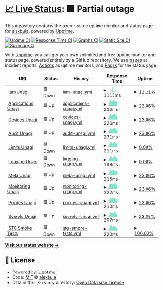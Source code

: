 # [📈 Live Status](https://alexbula.github.io/test_status): <!--live status--> **🟧 Partial outage**

This repository contains the open-source uptime monitor and status page for [alexbula](https://alexbula.github.io/test_status), powered by [Upptime](https://github.com/upptime/upptime).

[![Uptime CI](https://github.com/alexbula/test_status/workflows/Uptime%20CI/badge.svg)](https://github.com/alexbula/test_status/actions?query=workflow%3A%22Uptime+CI%22)
[![Response Time CI](https://github.com/alexbula/test_status/workflows/Response%20Time%20CI/badge.svg)](https://github.com/alexbula/test_status/actions?query=workflow%3A%22Response+Time+CI%22)
[![Graphs CI](https://github.com/alexbula/test_status/workflows/Graphs%20CI/badge.svg)](https://github.com/alexbula/test_status/actions?query=workflow%3A%22Graphs+CI%22)
[![Static Site CI](https://github.com/alexbula/test_status/workflows/Static%20Site%20CI/badge.svg)](https://github.com/alexbula/test_status/actions?query=workflow%3A%22Static+Site+CI%22)
[![Summary CI](https://github.com/alexbula/test_status/workflows/Summary%20CI/badge.svg)](https://github.com/alexbula/test_status/actions?query=workflow%3A%22Summary+CI%22)

With [Upptime](https://upptime.js.org), you can get your own unlimited and free uptime monitor and status page, powered entirely by a GitHub repository. We use [Issues](https://github.com/alexbula/test_status/issues) as incident reports, [Actions](https://github.com/alexbula/test_status/actions) as uptime monitors, and [Pages](https://alexbula.github.io/test_status) for the status page.

<!--start: status pages-->
<!-- This summary is generated by Upptime (https://github.com/upptime/upptime) -->
<!-- Do not edit this manually, your changes will be overwritten -->
<!-- prettier-ignore -->
| URL | Status | History | Response Time | Uptime |
| --- | ------ | ------- | ------------- | ------ |
| <img alt="" src="https://icons.duckduckgo.com/ip3/iam.europe-west3.unagi.dev02.nttclouds.co.ico" height="13"> [Iam Unagi](https://iam.europe-west3.unagi.dev02.nttclouds.co/diagnostics/v1alpha2:healthcheck) | 🟥 Down | [iam-unagi.yml](https://github.com/AlexBula/test_status/commits/HEAD/history/iam-unagi.yml) | <details><summary><img alt="Response time graph" src="./graphs/iam-unagi/response-time-week.png" height="20"> 1115ms</summary><br><a href="https://alexbula.github.io/test_status/history/iam-unagi"><img alt="Response time 532" src="https://img.shields.io/endpoint?url=https%3A%2F%2Fraw.githubusercontent.com%2FAlexBula%2Ftest_status%2FHEAD%2Fapi%2Fiam-unagi%2Fresponse-time.json"></a><br><a href="https://alexbula.github.io/test_status/history/iam-unagi"><img alt="24-hour response time 568" src="https://img.shields.io/endpoint?url=https%3A%2F%2Fraw.githubusercontent.com%2FAlexBula%2Ftest_status%2FHEAD%2Fapi%2Fiam-unagi%2Fresponse-time-day.json"></a><br><a href="https://alexbula.github.io/test_status/history/iam-unagi"><img alt="7-day response time 1115" src="https://img.shields.io/endpoint?url=https%3A%2F%2Fraw.githubusercontent.com%2FAlexBula%2Ftest_status%2FHEAD%2Fapi%2Fiam-unagi%2Fresponse-time-week.json"></a><br><a href="https://alexbula.github.io/test_status/history/iam-unagi"><img alt="30-day response time 532" src="https://img.shields.io/endpoint?url=https%3A%2F%2Fraw.githubusercontent.com%2FAlexBula%2Ftest_status%2FHEAD%2Fapi%2Fiam-unagi%2Fresponse-time-month.json"></a><br><a href="https://alexbula.github.io/test_status/history/iam-unagi"><img alt="1-year response time 532" src="https://img.shields.io/endpoint?url=https%3A%2F%2Fraw.githubusercontent.com%2FAlexBula%2Ftest_status%2FHEAD%2Fapi%2Fiam-unagi%2Fresponse-time-year.json"></a></details> | <details><summary><a href="https://alexbula.github.io/test_status/history/iam-unagi">12.21%</a></summary><a href="https://alexbula.github.io/test_status/history/iam-unagi"><img alt="All-time uptime 62.18%" src="https://img.shields.io/endpoint?url=https%3A%2F%2Fraw.githubusercontent.com%2FAlexBula%2Ftest_status%2FHEAD%2Fapi%2Fiam-unagi%2Fuptime.json"></a><br><a href="https://alexbula.github.io/test_status/history/iam-unagi"><img alt="24-hour uptime 34.97%" src="https://img.shields.io/endpoint?url=https%3A%2F%2Fraw.githubusercontent.com%2FAlexBula%2Ftest_status%2FHEAD%2Fapi%2Fiam-unagi%2Fuptime-day.json"></a><br><a href="https://alexbula.github.io/test_status/history/iam-unagi"><img alt="7-day uptime 12.21%" src="https://img.shields.io/endpoint?url=https%3A%2F%2Fraw.githubusercontent.com%2FAlexBula%2Ftest_status%2FHEAD%2Fapi%2Fiam-unagi%2Fuptime-week.json"></a><br><a href="https://alexbula.github.io/test_status/history/iam-unagi"><img alt="30-day uptime 62.18%" src="https://img.shields.io/endpoint?url=https%3A%2F%2Fraw.githubusercontent.com%2FAlexBula%2Ftest_status%2FHEAD%2Fapi%2Fiam-unagi%2Fuptime-month.json"></a><br><a href="https://alexbula.github.io/test_status/history/iam-unagi"><img alt="1-year uptime 62.18%" src="https://img.shields.io/endpoint?url=https%3A%2F%2Fraw.githubusercontent.com%2FAlexBula%2Ftest_status%2FHEAD%2Fapi%2Fiam-unagi%2Fuptime-year.json"></a></details>
| <img alt="" src="https://icons.duckduckgo.com/ip3/applications.europe-west3.unagi.dev02.nttclouds.co.ico" height="13"> [Applications Unagi](https://applications.europe-west3.unagi.dev02.nttclouds.co/diagnostics/v1alpha2:healthcheck) | 🟩 Up | [applications-unagi.yml](https://github.com/AlexBula/test_status/commits/HEAD/history/applications-unagi.yml) | <details><summary><img alt="Response time graph" src="./graphs/applications-unagi/response-time-week.png" height="20"> 230ms</summary><br><a href="https://alexbula.github.io/test_status/history/applications-unagi"><img alt="Response time 229" src="https://img.shields.io/endpoint?url=https%3A%2F%2Fraw.githubusercontent.com%2FAlexBula%2Ftest_status%2FHEAD%2Fapi%2Fapplications-unagi%2Fresponse-time.json"></a><br><a href="https://alexbula.github.io/test_status/history/applications-unagi"><img alt="24-hour response time 185" src="https://img.shields.io/endpoint?url=https%3A%2F%2Fraw.githubusercontent.com%2FAlexBula%2Ftest_status%2FHEAD%2Fapi%2Fapplications-unagi%2Fresponse-time-day.json"></a><br><a href="https://alexbula.github.io/test_status/history/applications-unagi"><img alt="7-day response time 230" src="https://img.shields.io/endpoint?url=https%3A%2F%2Fraw.githubusercontent.com%2FAlexBula%2Ftest_status%2FHEAD%2Fapi%2Fapplications-unagi%2Fresponse-time-week.json"></a><br><a href="https://alexbula.github.io/test_status/history/applications-unagi"><img alt="30-day response time 229" src="https://img.shields.io/endpoint?url=https%3A%2F%2Fraw.githubusercontent.com%2FAlexBula%2Ftest_status%2FHEAD%2Fapi%2Fapplications-unagi%2Fresponse-time-month.json"></a><br><a href="https://alexbula.github.io/test_status/history/applications-unagi"><img alt="1-year response time 229" src="https://img.shields.io/endpoint?url=https%3A%2F%2Fraw.githubusercontent.com%2FAlexBula%2Ftest_status%2FHEAD%2Fapi%2Fapplications-unagi%2Fresponse-time-year.json"></a></details> | <details><summary><a href="https://alexbula.github.io/test_status/history/applications-unagi">23.06%</a></summary><a href="https://alexbula.github.io/test_status/history/applications-unagi"><img alt="All-time uptime 50.89%" src="https://img.shields.io/endpoint?url=https%3A%2F%2Fraw.githubusercontent.com%2FAlexBula%2Ftest_status%2FHEAD%2Fapi%2Fapplications-unagi%2Fuptime.json"></a><br><a href="https://alexbula.github.io/test_status/history/applications-unagi"><img alt="24-hour uptime 100.00%" src="https://img.shields.io/endpoint?url=https%3A%2F%2Fraw.githubusercontent.com%2FAlexBula%2Ftest_status%2FHEAD%2Fapi%2Fapplications-unagi%2Fuptime-day.json"></a><br><a href="https://alexbula.github.io/test_status/history/applications-unagi"><img alt="7-day uptime 23.06%" src="https://img.shields.io/endpoint?url=https%3A%2F%2Fraw.githubusercontent.com%2FAlexBula%2Ftest_status%2FHEAD%2Fapi%2Fapplications-unagi%2Fuptime-week.json"></a><br><a href="https://alexbula.github.io/test_status/history/applications-unagi"><img alt="30-day uptime 50.89%" src="https://img.shields.io/endpoint?url=https%3A%2F%2Fraw.githubusercontent.com%2FAlexBula%2Ftest_status%2FHEAD%2Fapi%2Fapplications-unagi%2Fuptime-month.json"></a><br><a href="https://alexbula.github.io/test_status/history/applications-unagi"><img alt="1-year uptime 50.89%" src="https://img.shields.io/endpoint?url=https%3A%2F%2Fraw.githubusercontent.com%2FAlexBula%2Ftest_status%2FHEAD%2Fapi%2Fapplications-unagi%2Fuptime-year.json"></a></details>
| <img alt="" src="https://icons.duckduckgo.com/ip3/devices.europe-west3.unagi.dev02.nttclouds.co.ico" height="13"> [Devices Unagi](https://devices.europe-west3.unagi.dev02.nttclouds.co/diagnostics/v1alpha2:healthcheck) | 🟩 Up | [devices-unagi.yml](https://github.com/AlexBula/test_status/commits/HEAD/history/devices-unagi.yml) | <details><summary><img alt="Response time graph" src="./graphs/devices-unagi/response-time-week.png" height="20"> 226ms</summary><br><a href="https://alexbula.github.io/test_status/history/devices-unagi"><img alt="Response time 221" src="https://img.shields.io/endpoint?url=https%3A%2F%2Fraw.githubusercontent.com%2FAlexBula%2Ftest_status%2FHEAD%2Fapi%2Fdevices-unagi%2Fresponse-time.json"></a><br><a href="https://alexbula.github.io/test_status/history/devices-unagi"><img alt="24-hour response time 179" src="https://img.shields.io/endpoint?url=https%3A%2F%2Fraw.githubusercontent.com%2FAlexBula%2Ftest_status%2FHEAD%2Fapi%2Fdevices-unagi%2Fresponse-time-day.json"></a><br><a href="https://alexbula.github.io/test_status/history/devices-unagi"><img alt="7-day response time 226" src="https://img.shields.io/endpoint?url=https%3A%2F%2Fraw.githubusercontent.com%2FAlexBula%2Ftest_status%2FHEAD%2Fapi%2Fdevices-unagi%2Fresponse-time-week.json"></a><br><a href="https://alexbula.github.io/test_status/history/devices-unagi"><img alt="30-day response time 221" src="https://img.shields.io/endpoint?url=https%3A%2F%2Fraw.githubusercontent.com%2FAlexBula%2Ftest_status%2FHEAD%2Fapi%2Fdevices-unagi%2Fresponse-time-month.json"></a><br><a href="https://alexbula.github.io/test_status/history/devices-unagi"><img alt="1-year response time 221" src="https://img.shields.io/endpoint?url=https%3A%2F%2Fraw.githubusercontent.com%2FAlexBula%2Ftest_status%2FHEAD%2Fapi%2Fdevices-unagi%2Fresponse-time-year.json"></a></details> | <details><summary><a href="https://alexbula.github.io/test_status/history/devices-unagi">23.06%</a></summary><a href="https://alexbula.github.io/test_status/history/devices-unagi"><img alt="All-time uptime 50.89%" src="https://img.shields.io/endpoint?url=https%3A%2F%2Fraw.githubusercontent.com%2FAlexBula%2Ftest_status%2FHEAD%2Fapi%2Fdevices-unagi%2Fuptime.json"></a><br><a href="https://alexbula.github.io/test_status/history/devices-unagi"><img alt="24-hour uptime 100.00%" src="https://img.shields.io/endpoint?url=https%3A%2F%2Fraw.githubusercontent.com%2FAlexBula%2Ftest_status%2FHEAD%2Fapi%2Fdevices-unagi%2Fuptime-day.json"></a><br><a href="https://alexbula.github.io/test_status/history/devices-unagi"><img alt="7-day uptime 23.06%" src="https://img.shields.io/endpoint?url=https%3A%2F%2Fraw.githubusercontent.com%2FAlexBula%2Ftest_status%2FHEAD%2Fapi%2Fdevices-unagi%2Fuptime-week.json"></a><br><a href="https://alexbula.github.io/test_status/history/devices-unagi"><img alt="30-day uptime 50.89%" src="https://img.shields.io/endpoint?url=https%3A%2F%2Fraw.githubusercontent.com%2FAlexBula%2Ftest_status%2FHEAD%2Fapi%2Fdevices-unagi%2Fuptime-month.json"></a><br><a href="https://alexbula.github.io/test_status/history/devices-unagi"><img alt="1-year uptime 50.89%" src="https://img.shields.io/endpoint?url=https%3A%2F%2Fraw.githubusercontent.com%2FAlexBula%2Ftest_status%2FHEAD%2Fapi%2Fdevices-unagi%2Fuptime-year.json"></a></details>
| <img alt="" src="https://icons.duckduckgo.com/ip3/audit.europe-west3.unagi.dev02.nttclouds.co.ico" height="13"> [Audit Unagi](https://audit.europe-west3.unagi.dev02.nttclouds.co/diagnostics/v1alpha2:healthcheck) | 🟩 Up | [audit-unagi.yml](https://github.com/AlexBula/test_status/commits/HEAD/history/audit-unagi.yml) | <details><summary><img alt="Response time graph" src="./graphs/audit-unagi/response-time-week.png" height="20"> 231ms</summary><br><a href="https://alexbula.github.io/test_status/history/audit-unagi"><img alt="Response time 225" src="https://img.shields.io/endpoint?url=https%3A%2F%2Fraw.githubusercontent.com%2FAlexBula%2Ftest_status%2FHEAD%2Fapi%2Faudit-unagi%2Fresponse-time.json"></a><br><a href="https://alexbula.github.io/test_status/history/audit-unagi"><img alt="24-hour response time 220" src="https://img.shields.io/endpoint?url=https%3A%2F%2Fraw.githubusercontent.com%2FAlexBula%2Ftest_status%2FHEAD%2Fapi%2Faudit-unagi%2Fresponse-time-day.json"></a><br><a href="https://alexbula.github.io/test_status/history/audit-unagi"><img alt="7-day response time 231" src="https://img.shields.io/endpoint?url=https%3A%2F%2Fraw.githubusercontent.com%2FAlexBula%2Ftest_status%2FHEAD%2Fapi%2Faudit-unagi%2Fresponse-time-week.json"></a><br><a href="https://alexbula.github.io/test_status/history/audit-unagi"><img alt="30-day response time 225" src="https://img.shields.io/endpoint?url=https%3A%2F%2Fraw.githubusercontent.com%2FAlexBula%2Ftest_status%2FHEAD%2Fapi%2Faudit-unagi%2Fresponse-time-month.json"></a><br><a href="https://alexbula.github.io/test_status/history/audit-unagi"><img alt="1-year response time 225" src="https://img.shields.io/endpoint?url=https%3A%2F%2Fraw.githubusercontent.com%2FAlexBula%2Ftest_status%2FHEAD%2Fapi%2Faudit-unagi%2Fresponse-time-year.json"></a></details> | <details><summary><a href="https://alexbula.github.io/test_status/history/audit-unagi">23.06%</a></summary><a href="https://alexbula.github.io/test_status/history/audit-unagi"><img alt="All-time uptime 50.89%" src="https://img.shields.io/endpoint?url=https%3A%2F%2Fraw.githubusercontent.com%2FAlexBula%2Ftest_status%2FHEAD%2Fapi%2Faudit-unagi%2Fuptime.json"></a><br><a href="https://alexbula.github.io/test_status/history/audit-unagi"><img alt="24-hour uptime 100.00%" src="https://img.shields.io/endpoint?url=https%3A%2F%2Fraw.githubusercontent.com%2FAlexBula%2Ftest_status%2FHEAD%2Fapi%2Faudit-unagi%2Fuptime-day.json"></a><br><a href="https://alexbula.github.io/test_status/history/audit-unagi"><img alt="7-day uptime 23.06%" src="https://img.shields.io/endpoint?url=https%3A%2F%2Fraw.githubusercontent.com%2FAlexBula%2Ftest_status%2FHEAD%2Fapi%2Faudit-unagi%2Fuptime-week.json"></a><br><a href="https://alexbula.github.io/test_status/history/audit-unagi"><img alt="30-day uptime 50.89%" src="https://img.shields.io/endpoint?url=https%3A%2F%2Fraw.githubusercontent.com%2FAlexBula%2Ftest_status%2FHEAD%2Fapi%2Faudit-unagi%2Fuptime-month.json"></a><br><a href="https://alexbula.github.io/test_status/history/audit-unagi"><img alt="1-year uptime 50.89%" src="https://img.shields.io/endpoint?url=https%3A%2F%2Fraw.githubusercontent.com%2FAlexBula%2Ftest_status%2FHEAD%2Fapi%2Faudit-unagi%2Fuptime-year.json"></a></details>
| <img alt="" src="https://icons.duckduckgo.com/ip3/limits.europe-west3.unagi.dev02.nttclouds.co.ico" height="13"> [Limits Unagi](https://limits.europe-west3.unagi.dev02.nttclouds.co/diagnostics/v1alpha2:healthcheck) | 🟥 Down | [limits-unagi.yml](https://github.com/AlexBula/test_status/commits/HEAD/history/limits-unagi.yml) | <details><summary><img alt="Response time graph" src="./graphs/limits-unagi/response-time-week.png" height="20"> 211ms</summary><br><a href="https://alexbula.github.io/test_status/history/limits-unagi"><img alt="Response time 203" src="https://img.shields.io/endpoint?url=https%3A%2F%2Fraw.githubusercontent.com%2FAlexBula%2Ftest_status%2FHEAD%2Fapi%2Flimits-unagi%2Fresponse-time.json"></a><br><a href="https://alexbula.github.io/test_status/history/limits-unagi"><img alt="24-hour response time 183" src="https://img.shields.io/endpoint?url=https%3A%2F%2Fraw.githubusercontent.com%2FAlexBula%2Ftest_status%2FHEAD%2Fapi%2Flimits-unagi%2Fresponse-time-day.json"></a><br><a href="https://alexbula.github.io/test_status/history/limits-unagi"><img alt="7-day response time 211" src="https://img.shields.io/endpoint?url=https%3A%2F%2Fraw.githubusercontent.com%2FAlexBula%2Ftest_status%2FHEAD%2Fapi%2Flimits-unagi%2Fresponse-time-week.json"></a><br><a href="https://alexbula.github.io/test_status/history/limits-unagi"><img alt="30-day response time 203" src="https://img.shields.io/endpoint?url=https%3A%2F%2Fraw.githubusercontent.com%2FAlexBula%2Ftest_status%2FHEAD%2Fapi%2Flimits-unagi%2Fresponse-time-month.json"></a><br><a href="https://alexbula.github.io/test_status/history/limits-unagi"><img alt="1-year response time 203" src="https://img.shields.io/endpoint?url=https%3A%2F%2Fraw.githubusercontent.com%2FAlexBula%2Ftest_status%2FHEAD%2Fapi%2Flimits-unagi%2Fresponse-time-year.json"></a></details> | <details><summary><a href="https://alexbula.github.io/test_status/history/limits-unagi">0.00%</a></summary><a href="https://alexbula.github.io/test_status/history/limits-unagi"><img alt="All-time uptime 0.00%" src="https://img.shields.io/endpoint?url=https%3A%2F%2Fraw.githubusercontent.com%2FAlexBula%2Ftest_status%2FHEAD%2Fapi%2Flimits-unagi%2Fuptime.json"></a><br><a href="https://alexbula.github.io/test_status/history/limits-unagi"><img alt="24-hour uptime 0.00%" src="https://img.shields.io/endpoint?url=https%3A%2F%2Fraw.githubusercontent.com%2FAlexBula%2Ftest_status%2FHEAD%2Fapi%2Flimits-unagi%2Fuptime-day.json"></a><br><a href="https://alexbula.github.io/test_status/history/limits-unagi"><img alt="7-day uptime 0.00%" src="https://img.shields.io/endpoint?url=https%3A%2F%2Fraw.githubusercontent.com%2FAlexBula%2Ftest_status%2FHEAD%2Fapi%2Flimits-unagi%2Fuptime-week.json"></a><br><a href="https://alexbula.github.io/test_status/history/limits-unagi"><img alt="30-day uptime 0.00%" src="https://img.shields.io/endpoint?url=https%3A%2F%2Fraw.githubusercontent.com%2FAlexBula%2Ftest_status%2FHEAD%2Fapi%2Flimits-unagi%2Fuptime-month.json"></a><br><a href="https://alexbula.github.io/test_status/history/limits-unagi"><img alt="1-year uptime 0.00%" src="https://img.shields.io/endpoint?url=https%3A%2F%2Fraw.githubusercontent.com%2FAlexBula%2Ftest_status%2FHEAD%2Fapi%2Flimits-unagi%2Fuptime-year.json"></a></details>
| <img alt="" src="https://icons.duckduckgo.com/ip3/logging.europe-west3.unagi.dev02.nttclouds.co.ico" height="13"> [Logging Unagi](https://logging.europe-west3.unagi.dev02.nttclouds.co/diagnostics/v1alpha2:healthcheck) | 🟥 Down | [logging-unagi.yml](https://github.com/AlexBula/test_status/commits/HEAD/history/logging-unagi.yml) | <details><summary><img alt="Response time graph" src="./graphs/logging-unagi/response-time-week.png" height="20"> 198ms</summary><br><a href="https://alexbula.github.io/test_status/history/logging-unagi"><img alt="Response time 202" src="https://img.shields.io/endpoint?url=https%3A%2F%2Fraw.githubusercontent.com%2FAlexBula%2Ftest_status%2FHEAD%2Fapi%2Flogging-unagi%2Fresponse-time.json"></a><br><a href="https://alexbula.github.io/test_status/history/logging-unagi"><img alt="24-hour response time 159" src="https://img.shields.io/endpoint?url=https%3A%2F%2Fraw.githubusercontent.com%2FAlexBula%2Ftest_status%2FHEAD%2Fapi%2Flogging-unagi%2Fresponse-time-day.json"></a><br><a href="https://alexbula.github.io/test_status/history/logging-unagi"><img alt="7-day response time 198" src="https://img.shields.io/endpoint?url=https%3A%2F%2Fraw.githubusercontent.com%2FAlexBula%2Ftest_status%2FHEAD%2Fapi%2Flogging-unagi%2Fresponse-time-week.json"></a><br><a href="https://alexbula.github.io/test_status/history/logging-unagi"><img alt="30-day response time 202" src="https://img.shields.io/endpoint?url=https%3A%2F%2Fraw.githubusercontent.com%2FAlexBula%2Ftest_status%2FHEAD%2Fapi%2Flogging-unagi%2Fresponse-time-month.json"></a><br><a href="https://alexbula.github.io/test_status/history/logging-unagi"><img alt="1-year response time 202" src="https://img.shields.io/endpoint?url=https%3A%2F%2Fraw.githubusercontent.com%2FAlexBula%2Ftest_status%2FHEAD%2Fapi%2Flogging-unagi%2Fresponse-time-year.json"></a></details> | <details><summary><a href="https://alexbula.github.io/test_status/history/logging-unagi">0.00%</a></summary><a href="https://alexbula.github.io/test_status/history/logging-unagi"><img alt="All-time uptime 0.00%" src="https://img.shields.io/endpoint?url=https%3A%2F%2Fraw.githubusercontent.com%2FAlexBula%2Ftest_status%2FHEAD%2Fapi%2Flogging-unagi%2Fuptime.json"></a><br><a href="https://alexbula.github.io/test_status/history/logging-unagi"><img alt="24-hour uptime 0.00%" src="https://img.shields.io/endpoint?url=https%3A%2F%2Fraw.githubusercontent.com%2FAlexBula%2Ftest_status%2FHEAD%2Fapi%2Flogging-unagi%2Fuptime-day.json"></a><br><a href="https://alexbula.github.io/test_status/history/logging-unagi"><img alt="7-day uptime 0.00%" src="https://img.shields.io/endpoint?url=https%3A%2F%2Fraw.githubusercontent.com%2FAlexBula%2Ftest_status%2FHEAD%2Fapi%2Flogging-unagi%2Fuptime-week.json"></a><br><a href="https://alexbula.github.io/test_status/history/logging-unagi"><img alt="30-day uptime 0.00%" src="https://img.shields.io/endpoint?url=https%3A%2F%2Fraw.githubusercontent.com%2FAlexBula%2Ftest_status%2FHEAD%2Fapi%2Flogging-unagi%2Fuptime-month.json"></a><br><a href="https://alexbula.github.io/test_status/history/logging-unagi"><img alt="1-year uptime 0.00%" src="https://img.shields.io/endpoint?url=https%3A%2F%2Fraw.githubusercontent.com%2FAlexBula%2Ftest_status%2FHEAD%2Fapi%2Flogging-unagi%2Fuptime-year.json"></a></details>
| <img alt="" src="https://icons.duckduckgo.com/ip3/meta.europe-west3.unagi.dev02.nttclouds.co.ico" height="13"> [Meta Unagi](https://meta.europe-west3.unagi.dev02.nttclouds.co/diagnostics/v1alpha2:healthcheck) | 🟩 Up | [meta-unagi.yml](https://github.com/AlexBula/test_status/commits/HEAD/history/meta-unagi.yml) | <details><summary><img alt="Response time graph" src="./graphs/meta-unagi/response-time-week.png" height="20"> 215ms</summary><br><a href="https://alexbula.github.io/test_status/history/meta-unagi"><img alt="Response time 224" src="https://img.shields.io/endpoint?url=https%3A%2F%2Fraw.githubusercontent.com%2FAlexBula%2Ftest_status%2FHEAD%2Fapi%2Fmeta-unagi%2Fresponse-time.json"></a><br><a href="https://alexbula.github.io/test_status/history/meta-unagi"><img alt="24-hour response time 212" src="https://img.shields.io/endpoint?url=https%3A%2F%2Fraw.githubusercontent.com%2FAlexBula%2Ftest_status%2FHEAD%2Fapi%2Fmeta-unagi%2Fresponse-time-day.json"></a><br><a href="https://alexbula.github.io/test_status/history/meta-unagi"><img alt="7-day response time 215" src="https://img.shields.io/endpoint?url=https%3A%2F%2Fraw.githubusercontent.com%2FAlexBula%2Ftest_status%2FHEAD%2Fapi%2Fmeta-unagi%2Fresponse-time-week.json"></a><br><a href="https://alexbula.github.io/test_status/history/meta-unagi"><img alt="30-day response time 224" src="https://img.shields.io/endpoint?url=https%3A%2F%2Fraw.githubusercontent.com%2FAlexBula%2Ftest_status%2FHEAD%2Fapi%2Fmeta-unagi%2Fresponse-time-month.json"></a><br><a href="https://alexbula.github.io/test_status/history/meta-unagi"><img alt="1-year response time 224" src="https://img.shields.io/endpoint?url=https%3A%2F%2Fraw.githubusercontent.com%2FAlexBula%2Ftest_status%2FHEAD%2Fapi%2Fmeta-unagi%2Fresponse-time-year.json"></a></details> | <details><summary><a href="https://alexbula.github.io/test_status/history/meta-unagi">23.06%</a></summary><a href="https://alexbula.github.io/test_status/history/meta-unagi"><img alt="All-time uptime 51.83%" src="https://img.shields.io/endpoint?url=https%3A%2F%2Fraw.githubusercontent.com%2FAlexBula%2Ftest_status%2FHEAD%2Fapi%2Fmeta-unagi%2Fuptime.json"></a><br><a href="https://alexbula.github.io/test_status/history/meta-unagi"><img alt="24-hour uptime 100.00%" src="https://img.shields.io/endpoint?url=https%3A%2F%2Fraw.githubusercontent.com%2FAlexBula%2Ftest_status%2FHEAD%2Fapi%2Fmeta-unagi%2Fuptime-day.json"></a><br><a href="https://alexbula.github.io/test_status/history/meta-unagi"><img alt="7-day uptime 23.06%" src="https://img.shields.io/endpoint?url=https%3A%2F%2Fraw.githubusercontent.com%2FAlexBula%2Ftest_status%2FHEAD%2Fapi%2Fmeta-unagi%2Fuptime-week.json"></a><br><a href="https://alexbula.github.io/test_status/history/meta-unagi"><img alt="30-day uptime 51.83%" src="https://img.shields.io/endpoint?url=https%3A%2F%2Fraw.githubusercontent.com%2FAlexBula%2Ftest_status%2FHEAD%2Fapi%2Fmeta-unagi%2Fuptime-month.json"></a><br><a href="https://alexbula.github.io/test_status/history/meta-unagi"><img alt="1-year uptime 51.83%" src="https://img.shields.io/endpoint?url=https%3A%2F%2Fraw.githubusercontent.com%2FAlexBula%2Ftest_status%2FHEAD%2Fapi%2Fmeta-unagi%2Fuptime-year.json"></a></details>
| <img alt="" src="https://icons.duckduckgo.com/ip3/monitoring.europe-west3.unagi.dev02.nttclouds.co.ico" height="13"> [Monitoring Unagi](https://monitoring.europe-west3.unagi.dev02.nttclouds.co/diagnostics/v1alpha2:healthcheck) | 🟩 Up | [monitoring-unagi.yml](https://github.com/AlexBula/test_status/commits/HEAD/history/monitoring-unagi.yml) | <details><summary><img alt="Response time graph" src="./graphs/monitoring-unagi/response-time-week.png" height="20"> 222ms</summary><br><a href="https://alexbula.github.io/test_status/history/monitoring-unagi"><img alt="Response time 218" src="https://img.shields.io/endpoint?url=https%3A%2F%2Fraw.githubusercontent.com%2FAlexBula%2Ftest_status%2FHEAD%2Fapi%2Fmonitoring-unagi%2Fresponse-time.json"></a><br><a href="https://alexbula.github.io/test_status/history/monitoring-unagi"><img alt="24-hour response time 186" src="https://img.shields.io/endpoint?url=https%3A%2F%2Fraw.githubusercontent.com%2FAlexBula%2Ftest_status%2FHEAD%2Fapi%2Fmonitoring-unagi%2Fresponse-time-day.json"></a><br><a href="https://alexbula.github.io/test_status/history/monitoring-unagi"><img alt="7-day response time 222" src="https://img.shields.io/endpoint?url=https%3A%2F%2Fraw.githubusercontent.com%2FAlexBula%2Ftest_status%2FHEAD%2Fapi%2Fmonitoring-unagi%2Fresponse-time-week.json"></a><br><a href="https://alexbula.github.io/test_status/history/monitoring-unagi"><img alt="30-day response time 218" src="https://img.shields.io/endpoint?url=https%3A%2F%2Fraw.githubusercontent.com%2FAlexBula%2Ftest_status%2FHEAD%2Fapi%2Fmonitoring-unagi%2Fresponse-time-month.json"></a><br><a href="https://alexbula.github.io/test_status/history/monitoring-unagi"><img alt="1-year response time 218" src="https://img.shields.io/endpoint?url=https%3A%2F%2Fraw.githubusercontent.com%2FAlexBula%2Ftest_status%2FHEAD%2Fapi%2Fmonitoring-unagi%2Fresponse-time-year.json"></a></details> | <details><summary><a href="https://alexbula.github.io/test_status/history/monitoring-unagi">23.06%</a></summary><a href="https://alexbula.github.io/test_status/history/monitoring-unagi"><img alt="All-time uptime 50.82%" src="https://img.shields.io/endpoint?url=https%3A%2F%2Fraw.githubusercontent.com%2FAlexBula%2Ftest_status%2FHEAD%2Fapi%2Fmonitoring-unagi%2Fuptime.json"></a><br><a href="https://alexbula.github.io/test_status/history/monitoring-unagi"><img alt="24-hour uptime 100.00%" src="https://img.shields.io/endpoint?url=https%3A%2F%2Fraw.githubusercontent.com%2FAlexBula%2Ftest_status%2FHEAD%2Fapi%2Fmonitoring-unagi%2Fuptime-day.json"></a><br><a href="https://alexbula.github.io/test_status/history/monitoring-unagi"><img alt="7-day uptime 23.06%" src="https://img.shields.io/endpoint?url=https%3A%2F%2Fraw.githubusercontent.com%2FAlexBula%2Ftest_status%2FHEAD%2Fapi%2Fmonitoring-unagi%2Fuptime-week.json"></a><br><a href="https://alexbula.github.io/test_status/history/monitoring-unagi"><img alt="30-day uptime 50.82%" src="https://img.shields.io/endpoint?url=https%3A%2F%2Fraw.githubusercontent.com%2FAlexBula%2Ftest_status%2FHEAD%2Fapi%2Fmonitoring-unagi%2Fuptime-month.json"></a><br><a href="https://alexbula.github.io/test_status/history/monitoring-unagi"><img alt="1-year uptime 50.82%" src="https://img.shields.io/endpoint?url=https%3A%2F%2Fraw.githubusercontent.com%2FAlexBula%2Ftest_status%2FHEAD%2Fapi%2Fmonitoring-unagi%2Fuptime-year.json"></a></details>
| <img alt="" src="https://icons.duckduckgo.com/ip3/proxies.europe-west3.unagi.dev02.nttclouds.co.ico" height="13"> [Proxies Unagi](https://proxies.europe-west3.unagi.dev02.nttclouds.co/diagnostics/v1alpha2:healthcheck) | 🟩 Up | [proxies-unagi.yml](https://github.com/AlexBula/test_status/commits/HEAD/history/proxies-unagi.yml) | <details><summary><img alt="Response time graph" src="./graphs/proxies-unagi/response-time-week.png" height="20"> 210ms</summary><br><a href="https://alexbula.github.io/test_status/history/proxies-unagi"><img alt="Response time 204" src="https://img.shields.io/endpoint?url=https%3A%2F%2Fraw.githubusercontent.com%2FAlexBula%2Ftest_status%2FHEAD%2Fapi%2Fproxies-unagi%2Fresponse-time.json"></a><br><a href="https://alexbula.github.io/test_status/history/proxies-unagi"><img alt="24-hour response time 184" src="https://img.shields.io/endpoint?url=https%3A%2F%2Fraw.githubusercontent.com%2FAlexBula%2Ftest_status%2FHEAD%2Fapi%2Fproxies-unagi%2Fresponse-time-day.json"></a><br><a href="https://alexbula.github.io/test_status/history/proxies-unagi"><img alt="7-day response time 210" src="https://img.shields.io/endpoint?url=https%3A%2F%2Fraw.githubusercontent.com%2FAlexBula%2Ftest_status%2FHEAD%2Fapi%2Fproxies-unagi%2Fresponse-time-week.json"></a><br><a href="https://alexbula.github.io/test_status/history/proxies-unagi"><img alt="30-day response time 204" src="https://img.shields.io/endpoint?url=https%3A%2F%2Fraw.githubusercontent.com%2FAlexBula%2Ftest_status%2FHEAD%2Fapi%2Fproxies-unagi%2Fresponse-time-month.json"></a><br><a href="https://alexbula.github.io/test_status/history/proxies-unagi"><img alt="1-year response time 204" src="https://img.shields.io/endpoint?url=https%3A%2F%2Fraw.githubusercontent.com%2FAlexBula%2Ftest_status%2FHEAD%2Fapi%2Fproxies-unagi%2Fresponse-time-year.json"></a></details> | <details><summary><a href="https://alexbula.github.io/test_status/history/proxies-unagi">23.06%</a></summary><a href="https://alexbula.github.io/test_status/history/proxies-unagi"><img alt="All-time uptime 50.82%" src="https://img.shields.io/endpoint?url=https%3A%2F%2Fraw.githubusercontent.com%2FAlexBula%2Ftest_status%2FHEAD%2Fapi%2Fproxies-unagi%2Fuptime.json"></a><br><a href="https://alexbula.github.io/test_status/history/proxies-unagi"><img alt="24-hour uptime 100.00%" src="https://img.shields.io/endpoint?url=https%3A%2F%2Fraw.githubusercontent.com%2FAlexBula%2Ftest_status%2FHEAD%2Fapi%2Fproxies-unagi%2Fuptime-day.json"></a><br><a href="https://alexbula.github.io/test_status/history/proxies-unagi"><img alt="7-day uptime 23.06%" src="https://img.shields.io/endpoint?url=https%3A%2F%2Fraw.githubusercontent.com%2FAlexBula%2Ftest_status%2FHEAD%2Fapi%2Fproxies-unagi%2Fuptime-week.json"></a><br><a href="https://alexbula.github.io/test_status/history/proxies-unagi"><img alt="30-day uptime 50.82%" src="https://img.shields.io/endpoint?url=https%3A%2F%2Fraw.githubusercontent.com%2FAlexBula%2Ftest_status%2FHEAD%2Fapi%2Fproxies-unagi%2Fuptime-month.json"></a><br><a href="https://alexbula.github.io/test_status/history/proxies-unagi"><img alt="1-year uptime 50.82%" src="https://img.shields.io/endpoint?url=https%3A%2F%2Fraw.githubusercontent.com%2FAlexBula%2Ftest_status%2FHEAD%2Fapi%2Fproxies-unagi%2Fuptime-year.json"></a></details>
| <img alt="" src="https://icons.duckduckgo.com/ip3/secrets.europe-west3.unagi.dev02.nttclouds.co.ico" height="13"> [Secrets Unagi](https://secrets.europe-west3.unagi.dev02.nttclouds.co/diagnostics/v1alpha2:healthcheck) | 🟩 Up | [secrets-unagi.yml](https://github.com/AlexBula/test_status/commits/HEAD/history/secrets-unagi.yml) | <details><summary><img alt="Response time graph" src="./graphs/secrets-unagi/response-time-week.png" height="20"> 207ms</summary><br><a href="https://alexbula.github.io/test_status/history/secrets-unagi"><img alt="Response time 210" src="https://img.shields.io/endpoint?url=https%3A%2F%2Fraw.githubusercontent.com%2FAlexBula%2Ftest_status%2FHEAD%2Fapi%2Fsecrets-unagi%2Fresponse-time.json"></a><br><a href="https://alexbula.github.io/test_status/history/secrets-unagi"><img alt="24-hour response time 180" src="https://img.shields.io/endpoint?url=https%3A%2F%2Fraw.githubusercontent.com%2FAlexBula%2Ftest_status%2FHEAD%2Fapi%2Fsecrets-unagi%2Fresponse-time-day.json"></a><br><a href="https://alexbula.github.io/test_status/history/secrets-unagi"><img alt="7-day response time 207" src="https://img.shields.io/endpoint?url=https%3A%2F%2Fraw.githubusercontent.com%2FAlexBula%2Ftest_status%2FHEAD%2Fapi%2Fsecrets-unagi%2Fresponse-time-week.json"></a><br><a href="https://alexbula.github.io/test_status/history/secrets-unagi"><img alt="30-day response time 210" src="https://img.shields.io/endpoint?url=https%3A%2F%2Fraw.githubusercontent.com%2FAlexBula%2Ftest_status%2FHEAD%2Fapi%2Fsecrets-unagi%2Fresponse-time-month.json"></a><br><a href="https://alexbula.github.io/test_status/history/secrets-unagi"><img alt="1-year response time 210" src="https://img.shields.io/endpoint?url=https%3A%2F%2Fraw.githubusercontent.com%2FAlexBula%2Ftest_status%2FHEAD%2Fapi%2Fsecrets-unagi%2Fresponse-time-year.json"></a></details> | <details><summary><a href="https://alexbula.github.io/test_status/history/secrets-unagi">23.05%</a></summary><a href="https://alexbula.github.io/test_status/history/secrets-unagi"><img alt="All-time uptime 50.82%" src="https://img.shields.io/endpoint?url=https%3A%2F%2Fraw.githubusercontent.com%2FAlexBula%2Ftest_status%2FHEAD%2Fapi%2Fsecrets-unagi%2Fuptime.json"></a><br><a href="https://alexbula.github.io/test_status/history/secrets-unagi"><img alt="24-hour uptime 100.00%" src="https://img.shields.io/endpoint?url=https%3A%2F%2Fraw.githubusercontent.com%2FAlexBula%2Ftest_status%2FHEAD%2Fapi%2Fsecrets-unagi%2Fuptime-day.json"></a><br><a href="https://alexbula.github.io/test_status/history/secrets-unagi"><img alt="7-day uptime 23.05%" src="https://img.shields.io/endpoint?url=https%3A%2F%2Fraw.githubusercontent.com%2FAlexBula%2Ftest_status%2FHEAD%2Fapi%2Fsecrets-unagi%2Fuptime-week.json"></a><br><a href="https://alexbula.github.io/test_status/history/secrets-unagi"><img alt="30-day uptime 50.82%" src="https://img.shields.io/endpoint?url=https%3A%2F%2Fraw.githubusercontent.com%2FAlexBula%2Ftest_status%2FHEAD%2Fapi%2Fsecrets-unagi%2Fuptime-month.json"></a><br><a href="https://alexbula.github.io/test_status/history/secrets-unagi"><img alt="1-year uptime 50.82%" src="https://img.shields.io/endpoint?url=https%3A%2F%2Fraw.githubusercontent.com%2FAlexBula%2Ftest_status%2FHEAD%2Fapi%2Fsecrets-unagi%2Fuptime-year.json"></a></details>
| <img alt="" src="https://icons.duckduckgo.com/ip3/api.github.com.ico" height="13"> [STG Smoke Tests](https://api.github.com/repos/cloudwan/qa/actions/workflows/25360914/runs?per_page=1&page=1&status=completed) | 🟥 Down | [stg-smoke-tests.yml](https://github.com/AlexBula/test_status/commits/HEAD/history/stg-smoke-tests.yml) | <details><summary><img alt="Response time graph" src="./graphs/stg-smoke-tests/response-time-week.png" height="20"> 220ms</summary><br><a href="https://alexbula.github.io/test_status/history/stg-smoke-tests"><img alt="Response time 257" src="https://img.shields.io/endpoint?url=https%3A%2F%2Fraw.githubusercontent.com%2FAlexBula%2Ftest_status%2FHEAD%2Fapi%2Fstg-smoke-tests%2Fresponse-time.json"></a><br><a href="https://alexbula.github.io/test_status/history/stg-smoke-tests"><img alt="24-hour response time 147" src="https://img.shields.io/endpoint?url=https%3A%2F%2Fraw.githubusercontent.com%2FAlexBula%2Ftest_status%2FHEAD%2Fapi%2Fstg-smoke-tests%2Fresponse-time-day.json"></a><br><a href="https://alexbula.github.io/test_status/history/stg-smoke-tests"><img alt="7-day response time 220" src="https://img.shields.io/endpoint?url=https%3A%2F%2Fraw.githubusercontent.com%2FAlexBula%2Ftest_status%2FHEAD%2Fapi%2Fstg-smoke-tests%2Fresponse-time-week.json"></a><br><a href="https://alexbula.github.io/test_status/history/stg-smoke-tests"><img alt="30-day response time 257" src="https://img.shields.io/endpoint?url=https%3A%2F%2Fraw.githubusercontent.com%2FAlexBula%2Ftest_status%2FHEAD%2Fapi%2Fstg-smoke-tests%2Fresponse-time-month.json"></a><br><a href="https://alexbula.github.io/test_status/history/stg-smoke-tests"><img alt="1-year response time 257" src="https://img.shields.io/endpoint?url=https%3A%2F%2Fraw.githubusercontent.com%2FAlexBula%2Ftest_status%2FHEAD%2Fapi%2Fstg-smoke-tests%2Fresponse-time-year.json"></a></details> | <details><summary><a href="https://alexbula.github.io/test_status/history/stg-smoke-tests">100.00%</a></summary><a href="https://alexbula.github.io/test_status/history/stg-smoke-tests"><img alt="All-time uptime 73.25%" src="https://img.shields.io/endpoint?url=https%3A%2F%2Fraw.githubusercontent.com%2FAlexBula%2Ftest_status%2FHEAD%2Fapi%2Fstg-smoke-tests%2Fuptime.json"></a><br><a href="https://alexbula.github.io/test_status/history/stg-smoke-tests"><img alt="24-hour uptime 100.00%" src="https://img.shields.io/endpoint?url=https%3A%2F%2Fraw.githubusercontent.com%2FAlexBula%2Ftest_status%2FHEAD%2Fapi%2Fstg-smoke-tests%2Fuptime-day.json"></a><br><a href="https://alexbula.github.io/test_status/history/stg-smoke-tests"><img alt="7-day uptime 100.00%" src="https://img.shields.io/endpoint?url=https%3A%2F%2Fraw.githubusercontent.com%2FAlexBula%2Ftest_status%2FHEAD%2Fapi%2Fstg-smoke-tests%2Fuptime-week.json"></a><br><a href="https://alexbula.github.io/test_status/history/stg-smoke-tests"><img alt="30-day uptime 73.25%" src="https://img.shields.io/endpoint?url=https%3A%2F%2Fraw.githubusercontent.com%2FAlexBula%2Ftest_status%2FHEAD%2Fapi%2Fstg-smoke-tests%2Fuptime-month.json"></a><br><a href="https://alexbula.github.io/test_status/history/stg-smoke-tests"><img alt="1-year uptime 73.25%" src="https://img.shields.io/endpoint?url=https%3A%2F%2Fraw.githubusercontent.com%2FAlexBula%2Ftest_status%2FHEAD%2Fapi%2Fstg-smoke-tests%2Fuptime-year.json"></a></details>

<!--end: status pages-->

[**Visit our status website →**](https://alexbula.github.io/test_status)

## 📄 License

- Powered by: [Upptime](https://github.com/upptime/upptime)
- Code: [MIT](./LICENSE) © [alexbula](https://alexbula.github.io/test_status)
- Data in the `./history` directory: [Open Database License](https://opendatacommons.org/licenses/odbl/1-0/)
